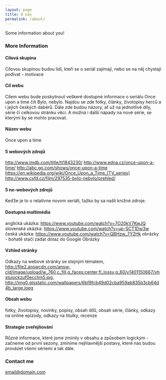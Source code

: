 ```yaml
---
layout: page
title: O nás
permalink: /about/
---
```


Some information about you!

### More Information

#### Cílová skupina
 Cílovou skupinou budou lidi, kteří se o seriál zajímají, nebo se na něj chystají podívat - motivace
 
#### Cíl webu
Cílem webu bude poskytnout veškeré dostupné informace o seriálu Once upon a time čili Bylo, nebylo.
Najdou se zde fotky, články, životopisy herců a i jejich českých dabérů.
Dále zde budou názory, ať už na jednotlivé díly, série či celkovou stránku věci. A možná i další nápady na nové série, se kterými by se mohlo pracovat.

#### Název webu
 Once upon a time
 
####  5 webových zdrojů
http://www.imdb.com/title/tt1843230/
http://www.edna.cz/once-upon-a-time/
http://abc.go.com/shows/once-upon-a-time
https://en.wikipedia.org/wiki/Once_Upon_a_Time_(TV_series)
http://www.csfd.cz/film/297535-bylo-nebylo/prehled/

#### 5 ne-webových zdrojů
Keďže je to o relatívne novom seriáli, ťažko by sa našli knižné zdroje.


#### Dostupná multimédia
  anglická ukázka: https://www.youtube.com/watch?v=7O20kV7KwJQ
  slovenská ukázka: https://www.youtube.com/watch?v=up-SCT1Dw3w
  česká ukázka: https://www.youtube.com/watch?v=QBHzw_7Y2Hk
  obrázky - bohatě stačí zadat dotaz do Google Obrázky

#### Vzhled stránky
Odkazy na webové stránky se stejným tématem, http://file2.answcdn.com/answ-cld/image/upload/w_760,c_fill,g_faces:center,fl_lossy,q_60/v1401150667/yhstuiockzuf0eccljm5.jpg, http://img0.gtsstatic.com/wallpapers/6bf8fcb49d02cba959ab835b3cb64d4b_large.jpeg

#### Obsah webu
fotky, životopisy, novinky, popisy, obsah dílů, obsah série, články, odkazy na online epizody, odkazy na titulky, recenze

#### Strategie zveřejňování
Různé informace, které jsme zmínily v obsahu a způsobem logickým - začneme od první sezony, zmíníme nejhlavnější postavy, které nás budou provázet všemi sériemi a tak dále.

### Contact me

[email@domain.com](mailto:email@domain.com)
